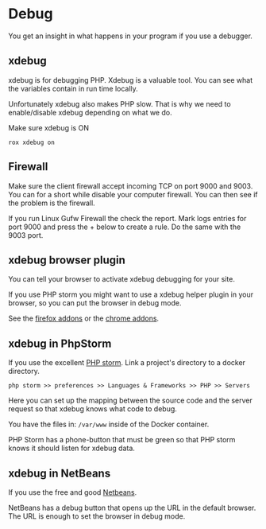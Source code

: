 # Debug
You get an insight in what happens in your program if you use a debugger.

## xdebug
xdebug is for debugging PHP.
Xdebug is a valuable tool. You can see what the variables contain in run time locally.

Unfortunately xdebug also makes PHP slow. That is why we need to enable/disable xdebug depending on what we do.

Make sure xdebug is ON
```
rox xdebug on
```

## Firewall
Make sure the client firewall accept incoming TCP on port 9000 and 9003.
You can for a short while disable your computer firewall. You can then see if the problem is the firewall.

If you run Linux Gufw Firewall the check the report. Mark logs entries for port 9000 and press the + below to create a rule.
Do the same with the 9003 port.

## xdebug browser plugin
You can tell your browser to activate xdebug debugging for your site.

If you use PHP storm you might want to use a xdebug helper plugin in your browser, so you can put the browser in debug mode.

See the [firefox addons](https://addons.mozilla.org/en-US/firefox/addon/xdebug-helper-for-firefox/) or the [chrome addons](https://chrome.google.com/webstore/detail/xdebug-helper/eadndfjplgieldjbigjakmdgkmoaaaoc).

## xdebug in PhpStorm
If you use the excellent [PHP storm](https://www.jetbrains.com/phpstorm/download/).
Link a project's directory to a docker directory.
```
php storm >> preferences >> Languages & Frameworks >> PHP >> Servers
```
Here you can set up the mapping between the source code and the server request so that xdebug knows what code to debug.

You have the files in: `/var/www` inside of the Docker container.

PHP Storm has a phone-button that must be green so that PHP storm knows it should listen for xdebug data.

## xdebug in NetBeans
If you use the free and good [Netbeans](https://netbeans.apache.org/download/index.html).

NetBeans has a debug button that opens up the URL in the default browser. The URL is enough to set the browser in debug mode.
